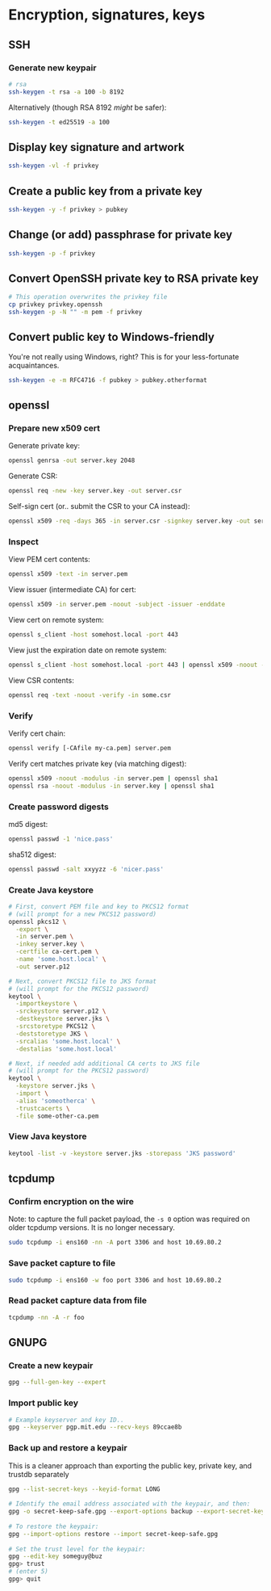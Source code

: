 # Encryption, signatures, keys

## SSH

### Generate new keypair

```bash
# rsa
ssh-keygen -t rsa -a 100 -b 8192
```

Alternatively (though RSA 8192 _might_ be safer):
```bash
ssh-keygen -t ed25519 -a 100
```

## Display key signature and artwork

```bash
ssh-keygen -vl -f privkey
```

## Create a public key from a private key

```bash
ssh-keygen -y -f privkey > pubkey
```

## Change (or add) passphrase for private key

```bash
ssh-keygen -p -f privkey
```

## Convert OpenSSH private key to RSA private key

```bash
# This operation overwrites the privkey file
cp privkey privkey.openssh
ssh-keygen -p -N "" -m pem -f privkey
```

## Convert public key to Windows-friendly

You're not really using Windows, right? This is for your less-fortunate acquaintances.

```bash
ssh-keygen -e -m RFC4716 -f pubkey > pubkey.otherformat
```

## openssl

### Prepare new x509 cert

Generate private key:
```bash
openssl genrsa -out server.key 2048
```

Generate CSR:
```bash
openssl req -new -key server.key -out server.csr
```

Self-sign cert (or.. submit the CSR to your CA instead):
```bash
openssl x509 -req -days 365 -in server.csr -signkey server.key -out server.pem
```

### Inspect

View PEM cert contents:
```bash
openssl x509 -text -in server.pem
```

View issuer (intermediate CA) for cert:
```bash
openssl x509 -in server.pem -noout -subject -issuer -enddate
```

View cert on remote system:
```bash
openssl s_client -host somehost.local -port 443
```

View just the expiration date on remote system:
```bash
openssl s_client -host somehost.local -port 443 | openssl x509 -noout -dates
```

View CSR contents:
```bash
openssl req -text -noout -verify -in some.csr
```

### Verify

Verify cert chain:
```bash
openssl verify [-CAfile my-ca.pem] server.pem
```

Verify cert matches private key (via matching digest):
```bash
openssl x509 -noout -modulus -in server.pem | openssl sha1
openssl rsa -noout -modulus -in server.key | openssl sha1
```

### Create password digests

md5 digest:
```bash
openssl passwd -1 'nice.pass'
```

sha512 digest:
```bash
openssl passwd -salt xxyyzz -6 'nicer.pass'
```

### Create Java keystore

```bash
# First, convert PEM file and key to PKCS12 format
# (will prompt for a new PKCS12 password)
openssl pkcs12 \
  -export \
  -in server.pem \
  -inkey server.key \
  -certfile ca-cert.pem \
  -name 'some.host.local' \
  -out server.p12
```

```bash
# Next, convert PKCS12 file to JKS format
# (will prompt for the PKCS12 password)
keytool \
  -importkeystore \
  -srckeystore server.p12 \
  -destkeystore server.jks \
  -srcstoretype PKCS12 \
  -deststoretype JKS \
  -srcalias 'some.host.local' \
  -destalias 'some.host.local'
```

```bash
# Next, if needed add additional CA certs to JKS file
# (will prompt for the PKCS12 password)
keytool \
  -keystore server.jks \
  -import \
  -alias 'someotherca' \
  -trustcacerts \
  -file some-other-ca.pem
```

### View Java keystore

```bash
keytool -list -v -keystore server.jks -storepass 'JKS password'
```

## tcpdump

### Confirm encryption on the wire

Note: to capture the full packet payload, the `-s 0` option was required on older tcpdump versions. It is no longer necessary.

```bash
sudo tcpdump -i ens160 -nn -A port 3306 and host 10.69.80.2
```

### Save packet capture to file

```bash
sudo tcpdump -i ens160 -w foo port 3306 and host 10.69.80.2
```

### Read packet capture data from file

```bash
tcpdump -nn -A -r foo
```

## GNUPG

### Create a new keypair

```bash
gpg --full-gen-key --expert
```

### Import public key

```bash
# Example keyserver and key ID..
gpg --keyserver pgp.mit.edu --recv-keys 89ccae8b
```

### Back up and restore a keypair

This is a cleaner approach than exporting the public key, private key, and trustdb separately

```bash
gpg --list-secret-keys --keyid-format LONG
 
# Identify the email address associated with the keypair, and then:
gpg -o secret-keep-safe.gpg --export-options backup --export-secret-keys someguy@buz
 
# To restore the keypair:
gpg --import-options restore --import secret-keep-safe.gpg
 
# Set the trust level for the keypair:
gpg --edit-key someguy@buz
gpg> trust
# (enter 5)
gpg> quit
```
